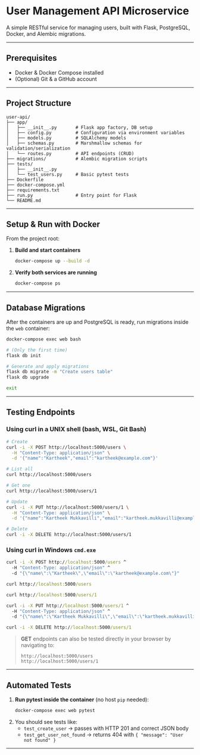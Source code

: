 # User Management API Microservice

A simple RESTful service for managing users, built with Flask, PostgreSQL, Docker, and Alembic migrations.

---

## Prerequisites

- Docker & Docker Compose installed  
- (Optional) Git & a GitHub account  

---

## Project Structure

```
user-api/
├── app/
│   ├── __init__.py       # Flask app factory, DB setup
│   ├── config.py         # Configuration via environment variables
│   ├── models.py         # SQLAlchemy models
│   ├── schemas.py        # Marshmallow schemas for validation/serialization
│   └── routes.py         # API endpoints (CRUD)
├── migrations/           # Alembic migration scripts
├── tests/
│   ├── __init__.py
│   └── test_users.py     # Basic pytest tests
├── Dockerfile
├── docker-compose.yml
├── requirements.txt
├── run.py                # Entry point for Flask
└── README.md
```

---

## Setup & Run with Docker

From the project root:

1. **Build and start containers**  
   ```bash
   docker-compose up --build -d
   ```

2. **Verify both services are running**  
   ```bash
   docker-compose ps
   ```

---

## Database Migrations

After the containers are up and PostgreSQL is ready, run migrations inside the `web` container:

```bash
docker-compose exec web bash

# (Only the first time)
flask db init

# Generate and apply migrations
flask db migrate -m "Create users table"
flask db upgrade

exit
```

---

## Testing Endpoints

### Using curl in a UNIX shell (bash, WSL, Git Bash)

```bash
# Create
curl -i -X POST http://localhost:5000/users \
  -H "Content-Type: application/json" \
  -d '{"name":"Kartheek","email":"kartheek@example.com"}'

# List all
curl http://localhost:5000/users

# Get one
curl http://localhost:5000/users/1

# Update
curl -i -X PUT http://localhost:5000/users/1 \
  -H "Content-Type: application/json" \
  -d '{"name":"Kartheek Mukkavilli","email":"kartheek.mukkavilli@example.com"}'

# Delete
curl -i -X DELETE http://localhost:5000/users/1
```

### Using curl in Windows `cmd.exe`

```cmd
curl -i -X POST http://localhost:5000/users ^
  -H "Content-Type: application/json" ^
  -d "{\"name\":\"Kartheek\",\"email\":\"kartheek@example.com\"}"

curl http://localhost:5000/users

curl http://localhost:5000/users/1

curl -i -X PUT http://localhost:5000/users/1 ^
  -H "Content-Type: application/json" ^
  -d "{\"name\":\"Kartheek Mukkavilli\",\"email\":\"kartheek.mukkavilli@example.com\"}"

curl -i -X DELETE http://localhost:5000/users/1

```

> **GET** endpoints can also be tested directly in your browser by navigating to:
> ```
> http://localhost:5000/users
> http://localhost:5000/users/1
> ```

---

## Automated Tests

1. **Run pytest inside the container** (no host `pip` needed):
   ```bash
   docker-compose exec web pytest
   ```
2. You should see tests like:
   - `test_create_user` → passes with HTTP 201 and correct JSON body  
   - `test_get_user_not_found` → returns 404 with `{ "message": "User not found" }`

---
